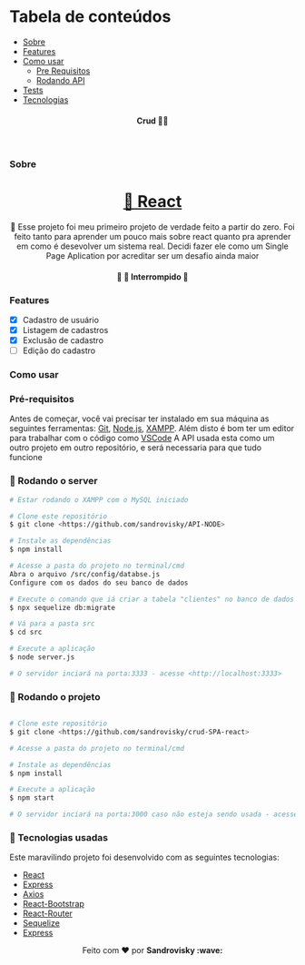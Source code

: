 Tabela de conteúdos
=================
<!--ts-->
   * [Sobre](#Sobre)
   * [Features](#Features)
   * [Como usar](#Como-usar)
      * [Pre Requisitos](#Pré-requisitos)
      * [Rodando API]()
   * [Tests](#testes)
   * [Tecnologias](#tecnologias)
<!--te-->
<h4 align="center">
 <b>Crud</b> 🦸‍♂️
</h4>

<br>

### Sobre

<h1 align="center">
    <a href="https://pt-br.reactjs.org/">🔗 React</a>
</h1>
<p align="center">🚀 Esse projeto foi meu primeiro projeto de verdade feito a partir do zero. Foi feito tanto para aprender um pouco mais sobre react quanto pra aprender em como é desevolver um sistema real. Decidi fazer ele como um Single Page Aplication por acreditar ser um desafio ainda maior</p>

<h4 align="center"> 
	🚧  🚀 Interrompido  🚧
</h4>

### Features

- [x] Cadastro de usuário
- [x] Listagem de cadastros
- [x] Exclusão de cadastro
- [ ] Edição do cadastro

### Como usar

### Pré-requisitos

Antes de começar, você vai precisar ter instalado em sua máquina as seguintes ferramentas:
[Git](https://git-scm.com), [Node.js](https://nodejs.org/en/), [XAMPP](https://www.apachefriends.org/pt_br/index.html). 
Além disto é bom ter um editor para trabalhar com o código como [VSCode](https://code.visualstudio.com/)
A API usada esta como um outro projeto em outro repositório, e será necessaria para que tudo funcione

### 🎲 Rodando o server

```bash
# Estar rodando o XAMPP com o MySQL iniciado

# Clone este repositório
$ git clone <https://github.com/sandrovisky/API-NODE>

# Instale as dependências
$ npm install

# Acesse a pasta do projeto no terminal/cmd
Abra o arquivo /src/config/databse.js
Configure com os dados do seu banco de dados

# Execute o comando que iá criar a tabela "clientes" no banco de dados
$ npx sequelize db:migrate

# Vá para a pasta src
$ cd src 

# Execute a aplicação 
$ node server.js

# O servidor inciará na porta:3333 - acesse <http://localhost:3333>
```
### 🎲 Rodando o projeto

```bash

# Clone este repositório
$ git clone <https://github.com/sandrovisky/crud-SPA-react>

# Acesse a pasta do projeto no terminal/cmd

# Instale as dependências
$ npm install

# Execute a aplicação 
$ npm start

# O servidor inciará na porta:3000 caso não esteja sendo usada - acesse <http://localhost:3000>
```
### :rocket: Tecnologias usadas
Este maravilindo projeto foi desenvolvido com as seguintes tecnologias:
- [React](https://pt-br.reactjs.org/)
- [Express](https://expressjs.com/pt-br/)
- [Axios](https://www.npmjs.com/package/axios)
- [React-Bootstrap](https://react-bootstrap.github.io/)
- [React-Router](https://reactrouter.com/)
- [Sequelize](https://sequelize.org/)
- [Express](https://expressjs.com/pt-br/)

<p align="center">Feito com ❤️ por <strong>Sandrovisky :wave: </p>